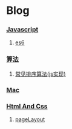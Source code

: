 # Blog
### [Javascript](https://github.com/AnswerYas/Blog/projects/1)
1. [es6](https://github.com/AnswerYas/Blog/issues/2)
### [算法](https://github.com/AnswerYas/Blog/projects/2)
1. [常见排序算法(js实现)](https://github.com/AnswerYas/Blog/issues/1)
### [Mac](https://github.com/AnswerYas/Blog/projects/2)
### [Html And Css](https://github.com/AnswerYas/Blog/projects/2)
1. [pageLayout](https://github.com/AnswerYas/Blog/issues/3)
